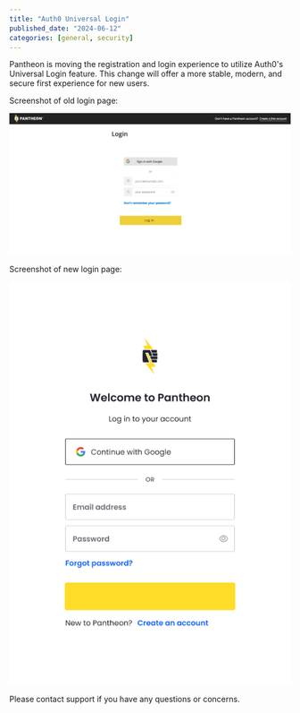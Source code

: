 ```yaml
---
title: "Auth0 Universal Login"
published_date: "2024-06-12"
categories: [general, security]
---
```


Pantheon is moving the registration and login experience to utilize Auth0's Universal Login feature. This change will offer a more stable, modern, and secure first experience for new users.

Screenshot of old login page:

![Old Login Page](../images/release-notes/2024/Old-Login.png)

Screenshot of new login page:

![New Login Page](../images/release-notes/2024/New-Login.png)

Please contact support if you have any questions or concerns.
